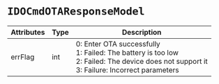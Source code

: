 # `IDOCmdOTAResponseModel`

| Attributes| Type| Description|
| -------------------------- | -------- | ------------------------------------------------------------ |
| errFlag | int | 0: Enter OTA successfully<br/>1: Failed: The battery is too low<br/>2: Failed: The device does not support it<br/>3: Failure: Incorrect parameters|

